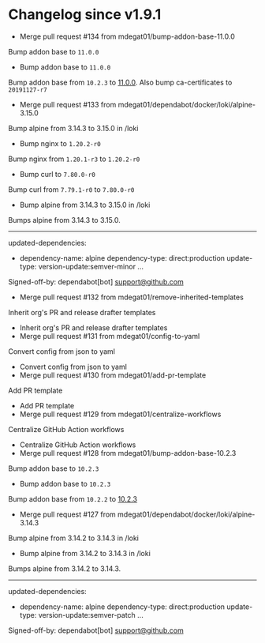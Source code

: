 # Changelog since v1.9.1
- Merge pull request #134 from mdegat01/bump-addon-base-11.0.0

Bump addon base to `11.0.0` 
- Bump addon base to `11.0.0`

Bump addon base from `10.2.3` to [11.0.0](https://github.com/hassio-addons/addon-base/releases/tag/v11.0.0). Also bump ca-certificates to `20191127-r7` 
- Merge pull request #133 from mdegat01/dependabot/docker/loki/alpine-3.15.0

Bump alpine from 3.14.3 to 3.15.0 in /loki 
- Bump nginx to `1.20.2-r0`

Bump nginx from `1.20.1-r3` to `1.20.2-r0` 
- Bump curl to `7.80.0-r0`

Bump curl from `7.79.1-r0` to `7.80.0-r0` 
- Bump alpine from 3.14.3 to 3.15.0 in /loki

Bumps alpine from 3.14.3 to 3.15.0.

---
updated-dependencies:
- dependency-name: alpine
  dependency-type: direct:production
  update-type: version-update:semver-minor
...

Signed-off-by: dependabot[bot] <support@github.com> 
- Merge pull request #132 from mdegat01/remove-inherited-templates

Inherit org's PR and release drafter templates 
- Inherit org's PR and release drafter templates 
- Merge pull request #131 from mdegat01/config-to-yaml

Convert config from json to yaml 
- Convert config from json to yaml 
- Merge pull request #130 from mdegat01/add-pr-template

Add PR template 
- Add PR template 
- Merge pull request #129 from mdegat01/centralize-workflows

Centralize GitHub Action workflows 
- Centralize GitHub Action workflows 
- Merge pull request #128 from mdegat01/bump-addon-base-10.2.3

Bump addon base to `10.2.3` 
- Bump addon base to `10.2.3`

Bump addon base from `10.2.2` to [10.2.3](https://github.com/hassio-addons/addon-base/releases/tag/v10.2.3) 
- Merge pull request #127 from mdegat01/dependabot/docker/loki/alpine-3.14.3

Bump alpine from 3.14.2 to 3.14.3 in /loki 
- Bump alpine from 3.14.2 to 3.14.3 in /loki

Bumps alpine from 3.14.2 to 3.14.3.

---
updated-dependencies:
- dependency-name: alpine
  dependency-type: direct:production
  update-type: version-update:semver-patch
...

Signed-off-by: dependabot[bot] <support@github.com> 
